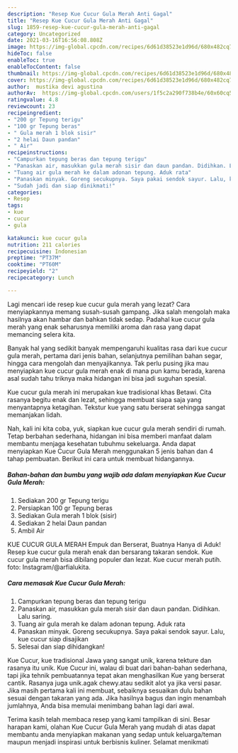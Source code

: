 ```yaml
---
description: "Resep Kue Cucur Gula Merah Anti Gagal"
title: "Resep Kue Cucur Gula Merah Anti Gagal"
slug: 1859-resep-kue-cucur-gula-merah-anti-gagal
category: Uncategorized
date: 2021-03-16T16:56:08.808Z
image: https://img-global.cpcdn.com/recipes/6d61d38523e1d96d/680x482cq70/kue-cucur-gula-merah-foto-resep-utama.jpg
hideToc: false
enableToc: true
enableTocContent: false
thumbnail: https://img-global.cpcdn.com/recipes/6d61d38523e1d96d/680x482cq70/kue-cucur-gula-merah-foto-resep-utama.jpg
cover: https://img-global.cpcdn.com/recipes/6d61d38523e1d96d/680x482cq70/kue-cucur-gula-merah-foto-resep-utama.jpg
author:  mustika devi agustina
authorAv:  https://img-global.cpcdn.com/users/1f5c2a290f738b4e/60x60cq50/avatar.jpg
ratingvalue: 4.8
reviewcount: 23
recipeingredient:
- "200 gr Tepung terigu"
- "100 gr Tepung beras"
- " Gula merah 1 blok sisir"
- "2 helai Daun pandan"
- " Air"
recipeinstructions:
- "Campurkan tepung beras dan tepung terigu"
- "Panaskan air, masukkan gula merah sisir dan daun pandan. Didihkan. Lalu saring."
- "Tuang air gula merah ke dalam adonan tepung. Aduk rata"
- "Panaskan minyak. Goreng secukupnya. Saya pakai sendok sayur. Lalu, kue cucur siap disajikan"
- "Sudah jadi dan siap dinikmati!"
categories:
- Resep
tags:
- kue
- cucur
- gula

katakunci: kue cucur gula 
nutrition: 211 calories
recipecuisine: Indonesian
preptime: "PT37M"
cooktime: "PT60M"
recipeyield: "2"
recipecategory: Lunch

---
```



Lagi mencari ide resep kue cucur gula merah yang lezat? Cara menyiapkannya memang susah-susah gampang. Jika salah mengolah maka hasilnya akan hambar dan bahkan tidak sedap. Padahal kue cucur gula merah yang enak seharusnya memiliki aroma dan rasa yang dapat memancing selera kita.


Banyak hal yang sedikit banyak mempengaruhi kualitas rasa dari kue cucur gula merah, pertama dari jenis bahan, selanjutnya pemilihan bahan segar, hingga cara mengolah dan menyajikannya. Tak perlu pusing jika mau menyiapkan kue cucur gula merah enak di mana pun kamu berada, karena asal sudah tahu triknya maka hidangan ini bisa jadi suguhan spesial.

Kue cucur gula merah ini merupakan kue tradisional khas Betawi. Cita rasanya begitu enak dan lezat, sehingga membuat siapa saja yang menyantapnya ketagihan. Tekstur kue yang satu berserat sehingga sangat memanjakan lidah.


Nah, kali ini kita coba, yuk, siapkan kue cucur gula merah sendiri di rumah. Tetap berbahan sederhana, hidangan ini bisa memberi manfaat dalam membantu menjaga kesehatan tubuhmu sekeluarga. Anda dapat menyiapkan Kue Cucur Gula Merah menggunakan 5 jenis bahan dan 4 tahap pembuatan. Berikut ini cara untuk membuat hidangannya.

<!--inarticleads1-->

##### Bahan-bahan dan bumbu yang wajib ada dalam menyiapkan Kue Cucur Gula Merah:

1. Sediakan 200 gr Tepung terigu
1. Persiapkan 100 gr Tepung beras
1. Sediakan  Gula merah 1 blok (sisir)
1. Sediakan 2 helai Daun pandan
1. Ambil  Air


KUE CUCUR GULA MERAH Empuk dan Berserat, Buatnya Hanya di Aduk! Resep kue cucur gula merah enak dan bersarang takaran sendok. Kue cucur gula merah bisa dibilang populer dan lezat. Kue cucur merah putih. foto: Instagram/@arfialukita. 

<!--inarticleads2-->

##### Cara memasak Kue Cucur Gula Merah:

1. Campurkan tepung beras dan tepung terigu
1. Panaskan air, masukkan gula merah sisir dan daun pandan. Didihkan. Lalu saring.
1. Tuang air gula merah ke dalam adonan tepung. Aduk rata
1. Panaskan minyak. Goreng secukupnya. Saya pakai sendok sayur. Lalu, kue cucur siap disajikan
1. Selesai dan siap dihidangkan!

Kue Cucur, kue tradisional Jawa yang sangat unik, karena tekture dan rasanya itu unik. Kue Cucur ini, walau di buat dari bahan-bahan sederhana, tapi jika tehnik pembuatannya tepat akan menghasilkan Kue yang berserat cantik. Rasanya juga unik.agak chewy.atau sedikit alot ya jika versi pasar. Jika masih pertama kali ini membuat, sebaiknya sesuaikan dulu bahan sesuai dengan takaran yang ada. Jika hasilnya bagus dan ingin menambah jumlahnya, Anda bisa memulai menimbang bahan lagi dari awal. 

Terima kasih telah membaca resep yang kami tampilkan di sini. Besar harapan kami, olahan Kue Cucur Gula Merah yang mudah di atas dapat membantu anda menyiapkan makanan yang sedap untuk keluarga/teman maupun menjadi inspirasi untuk berbisnis kuliner. Selamat menikmati
